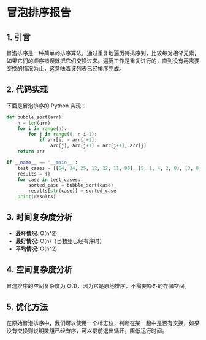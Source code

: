 # 冒泡排序报告

## 1. 引言
冒泡排序是一种简单的排序算法，通过重复地遍历待排序列，比较每对相邻元素，如果它们的顺序错误就把它们交换过来。遍历工作是重复进行的，直到没有再需要交换的情况为止，这意味着该列表已经排序完成。

## 2. 代码实现
下面是冒泡排序的 Python 实现：

```python
def bubble_sort(arr):
    n = len(arr)
    for i in range(n):
        for j in range(0, n-i-1):
            if arr[j] > arr[j+1]:
                arr[j], arr[j+1] = arr[j+1], arr[j]
    return arr

if __name__ == '__main__':
    test_cases = [[64, 34, 25, 12, 22, 11, 90], [5, 1, 4, 2, 8], [3, 0, 2, 5, -1, 4, 1]]
    results = {}
    for case in test_cases:
        sorted_case = bubble_sort(case)
        results[str(case)] = sorted_case
    print(results)
```

## 3. 时间复杂度分析
- **最坏情况**: O(n^2)
- **最好情况**: O(n)（当数组已经有序时）
- **平均情况**: O(n^2)

## 4. 空间复杂度分析
冒泡排序的空间复杂度为 O(1)，因为它是原地排序，不需要额外的存储空间。

## 5. 优化方法
在原始冒泡排序中，我们可以使用一个标志位，判断在某一趟中是否有交换，如果没有交换则说明数组已经有序，可以提前退出循环，降低运行时间。